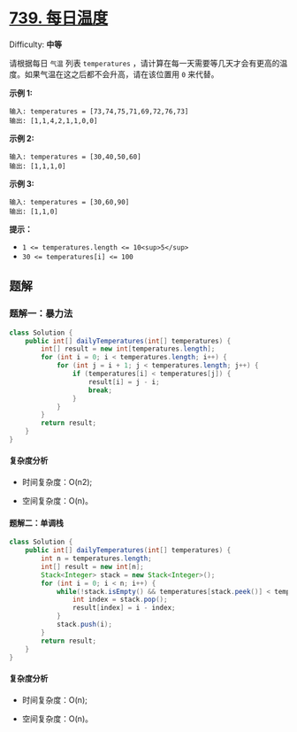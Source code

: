 # [739\. 每日温度](https://leetcode-cn.com/problems/daily-temperatures/)

Difficulty: **中等**

请根据每日 `气温` 列表 `temperatures` ，<span style="font-size: 10.5pt; display: inline;"><span style="font-family: Calibri; display: inline;"><span style="font-size: 10.5pt; display: inline;"><span style="font-family: 宋体; display: inline;"><font face="宋体" style="display: inline;">请计算在每一天需要等几天才会有更高的温度</font></span></span></span></span>。如果气温在这之后都不会升高，请在该位置用 `0` 来代替。

**示例 1:**

```
输入: temperatures = [73,74,75,71,69,72,76,73]
输出: [1,1,4,2,1,1,0,0]
```

**示例 2:**

```
输入: temperatures = [30,40,50,60]
输出: [1,1,1,0]
```

**示例 3:**

```
输入: temperatures = [30,60,90]
输出: [1,1,0]
```

**提示：**

*   `1 <= temperatures.length <= 10<sup>5</sup>`
*   `30 <= temperatures[i] <= 100`


## 题解

### 题解一：暴力法

```java
class Solution {
    public int[] dailyTemperatures(int[] temperatures) {
        int[] result = new int[temperatures.length];
        for (int i = 0; i < temperatures.length; i++) {
            for (int j = i + 1; j < temperatures.length; j++) {
                if (temperatures[i] < temperatures[j]) {
                    result[i] = j - i;
                    break;
                }
            }
        }
        return result;
    }
}
```

#### 复杂度分析

- 时间复杂度：O(n2);

- 空间复杂度：O(n)。

#### 题解二：单调栈

```java
class Solution {
    public int[] dailyTemperatures(int[] temperatures) {
        int n = temperatures.length;
        int[] result = new int[n];
        Stack<Integer> stack = new Stack<Integer>();
        for (int i = 0; i < n; i++) {
            while(!stack.isEmpty() && temperatures[stack.peek()] < temperatures[i]) {
                int index = stack.pop();
                result[index] = i - index;
            }
            stack.push(i);
        }
        return result;
    }
}
```
#### 复杂度分析

- 时间复杂度：O(n);

- 空间复杂度：O(n)。
